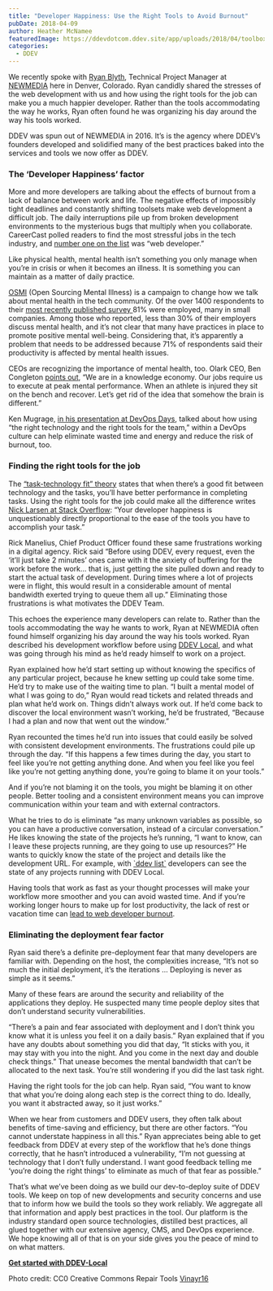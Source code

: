 ```yaml
---
title: "Developer Happiness: Use the Right Tools to Avoid Burnout"
pubDate: 2018-04-09
author: Heather McNamee
featuredImage: https://ddevdotcom.ddev.site/app/uploads/2018/04/toolbox-2645700_1920-e1523274374612.jpg
categories:
  - DDEV
---
```


We recently spoke with [Ryan Blyth](https://newmediadenver.com/team/ryan-blyth/), Technical Project Manager at [NEWMEDIA](https://newmediadenver.com/about/) here in Denver, Colorado. Ryan candidly shared the stresses of the web development with us and how using the right tools for the job can make you a much happier developer. Rather than the tools accommodating the way he works, Ryan often found he was organizing his day around the way his tools worked.

DDEV was spun out of NEWMEDIA in 2016\. It’s is the agency where DDEV’s founders developed and solidified many of the best practices baked into the services and tools we now offer as DDEV.

### The ‘Developer Happiness’ factor

More and more developers are talking about the effects of burnout from a lack of balance between work and life. The negative effects of impossibly tight deadlines and constantly shifting toolsets make web development a difficult job. The daily interruptions pile up from broken development environments to the mysterious bugs that multiply when you collaborate. CareerCast polled readers to find the most stressful jobs in the tech industry, and [number one on the list](https://www.cio.com/article/3030171/careers-staffing/the-8-most-stressful-jobs-in-tech.html) was “web developer.”

Like physical health, mental health isn’t something you only manage when you’re in crisis or when it becomes an illness. It is something you can maintain as a matter of daily practice.

[OSMI](https://osmihelp.org/) (Open Sourcing Mental Illness) is a campaign to change how we talk about mental health in the tech community. Of the over 1400 respondents to their [most recently published survey ](https://osmi.typeform.com/report/Ao6BTw/U76z)81% were employed, many in small companies. Among those who reported, less than 30% of their employers discuss mental health, and it’s not clear that many have practices in place to promote positive mental well-being. Considering that, it’s apparently a problem that needs to be addressed because 71% of respondents said their productivity is affected by mental health issues.

CEOs are recognizing the importance of mental health, too. Olark CEO, Ben Congleton [points out](https://medium.com/@OlarkLiveChat/its-2017-and-mental-health-is-still-an-issue-in-the-workplace-61efbef092f), “We are in a knowledge economy. Our jobs require us to execute at peak mental performance. When an athlete is injured they sit on the bench and recover. Let’s get rid of the idea that somehow the brain is different.”

Ken Mugrage, [in his presentation at DevOps Days](https://www.youtube.com/watch?v=qN4Mj7B1IV0), talked about how using “the right technology and the right tools for the team,” within a DevOps culture can help eliminate wasted time and energy and reduce the risk of burnout, too.

### Finding the right tools for the job

The [“task-technology fit” theory](https://www.jstor.org/stable/249668) states that when there’s a good fit between technology and the tasks, you’ll have better performance in completing tasks. Using the right tools for the job could make all the difference writes [Nick Larsen at Stack Overflow](https://stackoverflow.blog/2017/10/20/developer-happiness-right-tools-job/): “Your developer happiness is unquestionably directly proportional to the ease of the tools you have to accomplish your task.”

Rick Manelius, Chief Product Officer found these same frustrations working in a digital agency. Rick said “Before using DDEV, every request, even the ‘it’ll just take 2 minutes’ ones came with it the anxiety of buffering for the work before the work… that is, just getting the site pulled down and ready to start the actual task of development. During times where a lot of projects were in flight, this would result in a considerable amount of mental bandwidth exerted trying to queue them all up.” Eliminating those frustrations is what motivates the DDEV Team.

This echoes the experience many developers can relate to. Rather than the tools accommodating the way he wants to work, Ryan at NEWMEDIA often found himself organizing his day around the way his tools worked. Ryan described his development workflow before using [DDEV Local](https://ddev.ddev.com), and what was going through his mind as he’d ready himself to work on a project.

Ryan explained how he’d start setting up without knowing the specifics of any particular project, because he knew setting up could take some time. He’d try to make use of the waiting time to plan. “I built a mental model of what I was going to do,” Ryan would read tickets and related threads and plan what he’d work on. Things didn’t always work out. If he’d come back to discover the local environment wasn’t working, he’d be frustrated, “Because I had a plan and now that went out the window.”

Ryan recounted the times he’d run into issues that could easily be solved with consistent development environments. The frustrations could pile up through the day. “If this happens a few times during the day, you start to feel like you’re not getting anything done. And when you feel like you feel like you’re not getting anything done, you’re going to blame it on your tools.”

And if you’re not blaming it on the tools, you might be blaming it on other people. Better tooling and a consistent environment means you can improve communication within your team and with external contractors.

What he tries to do is eliminate “as many unknown variables as possible, so you can have a productive conversation, instead of a circular conversation.” He likes knowing the state of the projects he’s running, “I want to know, can I leave these projects running, are they going to use up resources?” He wants to quickly know the state of the project and details like the development URL. For example, with [\`ddev list\`](https://ddev.readthedocs.io/en/latest/users/cli-usage/#listing-project-information) developers can see the state of any projects running with DDEV Local.

Having tools that work as fast as your thought processes will make your workflow more smoother and you can avoid wasted time. And if you’re working longer hours to make up for lost productivity, the lack of rest or vacation time can [lead to web developer burnout](http://devopsagenda.techtarget.com/opinion/Undercapitalization-is-the-disease-developer-burnout-the-symptom).

### Eliminating the deployment fear factor

Ryan said there’s a definite pre-deployment fear that many developers are familiar with. Depending on the host, the complexities increase, “It’s not so much the initial deployment, it’s the iterations … Deploying is never as simple as it seems.”

Many of these fears are around the security and reliability of the applications they deploy. He suspected many time people deploy sites that don’t understand security vulnerabilities.

“There’s a pain and fear associated with deployment and I don’t think you know what it is unless you feel it on a daily basis.” Ryan explained that if you have any doubts about something you did that day, “It sticks with you, it may stay with you into the night. And you come in the next day and double check things.” That unease becomes the mental bandwidth that can’t be allocated to the next task. You’re still wondering if you did the last task right.

Having the right tools for the job can help. Ryan said, “You want to know that what you’re doing along each step is the correct thing to do. Ideally, you want it abstracted away, so it just works.”

When we hear from customers and DDEV users, they often talk about benefits of time-saving and efficiency, but there are other factors. “You cannot understate happiness in all this.” Ryan appreciates being able to get feedback from DDEV at every step of the workflow that he’s done things correctly, that he hasn’t introduced a vulnerability, “I’m not guessing at technology that I don’t fully understand. I want good feedback telling me ‘you’re doing the right things’ to eliminate as much of that fear as possible.”

That’s what we’ve been doing as we build our dev-to-deploy suite of DDEV tools. We keep on top of new developments and security concerns and use that to inform how we build the tools so they work reliably. We aggregate all that information and apply best practices in the tool. Our platform is the industry standard open source technologies, distilled best practices, all glued together with our extensive agency, CMS, and DevOps experience. We hope knowing all of that is on your side gives you the peace of mind to on what matters.

**[Get started with DDEV-Local](/get-started/)**

Photo credit: CC0 Creative Commons Repair Tools [Vinayr16](https://pixabay.com/en/toolbox-socket-repair-tool-2645700/)
